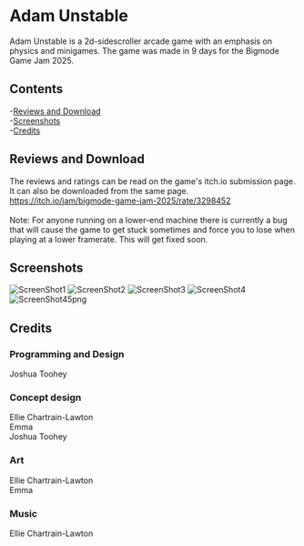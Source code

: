 # Adam Unstable

Adam Unstable is a 2d-sidescroller arcade game with an emphasis on physics and minigames. The game was made in 9 days for the Bigmode Game Jam 2025.

## Contents

-[Reviews and Download](#reviews-and-download)<br/>
-[Screenshots](#screenshots)<br/>
-[Credits](#credits)

## Reviews and Download

The reviews and ratings can be read on the game's itch.io submission page. It can also be downloaded from the same page.<br/>
https://itch.io/jam/bigmode-game-jam-2025/rate/3298452<br/><br/>
Note: For anyone running on a lower-end machine there is currently a bug that will cause the game to get stuck sometimes and force you to lose when playing at a lower framerate. This will get fixed soon.

## Screenshots
![ScreenShot1](https://github.com/user-attachments/assets/9089f9db-c1f2-44d8-afb0-136e6958610d)
![ScreenShot2](https://github.com/user-attachments/assets/e349c056-b359-4cb0-9643-9ec7552d7335)
![ScreenShot3](https://github.com/user-attachments/assets/deaad0e5-c9e0-4570-a80a-c850100df845)
![ScreenShot4](https://github.com/user-attachments/assets/58b6073a-1f82-40c5-a732-b0836e1324f6)
![ScreenShot45png](https://github.com/user-attachments/assets/592ef097-be40-4f87-b53d-30909c92dfc4)


## Credits

### Programming and Design
Joshua Toohey

### Concept design
Ellie Chartrain-Lawton<br/>
Emma<br/>
Joshua Toohey

### Art
Ellie Chartrain-Lawton<br/>
Emma

### Music
Ellie Chartrain-Lawton
